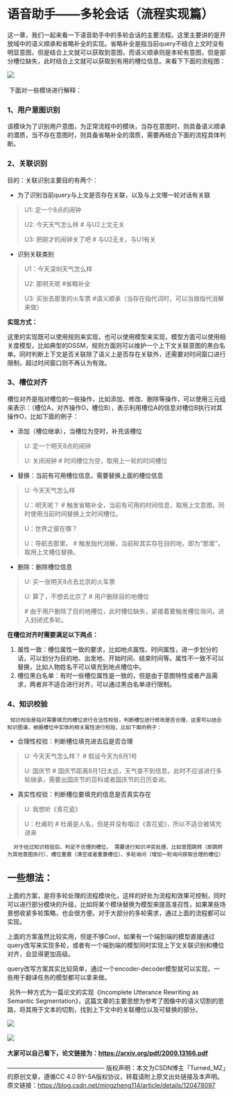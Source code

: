 # 语音助手——多轮会话（流程实现篇）

​	    这一章，我们一起来看一下语音助手中的多轮会话的主要流程。这里主要讲的是开放域中的语义顺承和省略补全的实现。省略补全是指当前query不结合上文时没有明显意图，但是结合上文就可以获取到意图，而语义顺承则是本轮有意图，但是部分槽位缺失，此时结合上文就可以获取到有用的槽位信息。来看下下面的流程图：

![](..\..\images\语音助手_多轮对话流程实现篇.jpg)

​		下面对一些模块进行解释：

### 1、用户意图识别

​    	该模块为了识别用户意图，为正常流程中的模块，当存在意图时，则具备语义顺承的潜质，当不存在意图时，则具备省略补全的潜质，需要再结合下面的流程具体判断。

### 2、关联识别

目的：关联识别主要目的有两个：

- 为了识别当前query与上文是否存在关联，以及与上文哪一轮对话有关联

> U1: 定一个8点的闹钟
>
> U2: 今天天气怎么样     # 与U2上文无关
>
> U3: 把刚才的闹钟关了吧    # 与U2无关，与U1有关

- 识别关联类别

> U1：今天深圳天气怎么样
>
> U2: 那明天呢    #省略补全
>
> U3: 买张去那里的火车票     #语义顺承（当存在指代词时，可以当做指代消解来做）    

**实现方式：**

​    	这里的实现既可以使用规则来实现，也可以使用模型来实现，模型方面可以使用相关度模型，比如典型的DSSM，规则方面则可以维护一个上下文关联意图的黑白名单。同时判断上下文是否关联除了语义上是否存在关联外，还需要对时间窗口进行限制，超过时间窗口则不再认为有效。

### 3、槽位对齐 

​     槽位对齐是指对槽位的一些操作，比如添加、修改、删除等操作，可以使用三元组来表示：（槽位A，对齐操作O，槽位B），表示利用槽位A的信息对槽位B执行对其操作O，比如下面的例子：

- 添加（槽位继承），当槽位为空时，补充该槽位

> U: 定一个明天8点的闹钟    
>
> U: 关闭闹钟    # 时间槽位为空，取用上一轮的时间槽位

* 替换：当前有可用槽位信息，需要替换上面的槽位信息

> U: 今天天气怎么样
>
> U：明天呢？    # 触发省略补全，当前有可用的时间信息，取用上文意图，同时使用当前时间替换上文时间槽位。
>
> U：世界之窗在哪？
>
> U：导航去那里。    # 触发指代消解，当前轮其实存在目的地，即为“那里”，取用上文槽位替换。 

- 删除：删除槽位信息

> U: 买一张明天8点去北京的火车票
>
> U: 算了，不想去北京了    # 用户删除目的地槽位
>
> \# 由于用户删除了目的地槽位，此时槽位缺失，紧接着要触发槽位询问，进入封闭式多轮。

**在槽位对齐时需要满足以下两点：**

1. 属性一致：槽位属性一致的要求，比如地点属性、时间属性，进一步划分的话，可以划分为目的地、出发地、开始时间、结束时间等。属性不一致不可以替换，比如人物姓名不可以填充到地点槽位中。
2. 槽位黑白名单：有时一些槽位属性是一致的，但是由于意图特性或者产品需求，两者并不适合进行对齐，可以通过黑白名单进行限制。

### 4、知识校验

   	 知识校验是指对需要填充的槽位进行合法性校验，判断槽位进行修改是否合理，这里可以结合知识图谱，根据槽位中实体的相关属性进行校验，比如下面的例子：

- 合理性校验：判断槽位填充进去后是否合理

> U: 今天天气怎么样？    # 假设今天为8月1号
>
> U: 国庆节    # 国庆节距离8月1日太远，天气查不到信息，此时不应该进行多轮继承，需要出国庆节的百科或者国庆节的日历查询。

- 真实性校验：判断槽位要填充的信息是否真实存在  

> U: 我想听《青花瓷》
>
> U：杜甫的    # 杜甫是人名，但是并没有唱过《青花瓷》，所以不适合被填充进来

  	  对于经过知识校验后，判定不合理的槽位， 需要进行知识冲突处理，比如意图跳转（即跳转为其他意图执行）、槽位重置（清空或者重置槽位）、多轮询问（增加一轮询问获取合理的槽位）

## 一些想法：

​    	上面的方案，是将多轮处理的流程模块化，这样的好处为流程和效果可控制，同时可以进行部分模块的升级，比如将某个模块替换为模型来提高准召性，如果某些场景想收紧多轮策略，也会很方便。对于大部分的多轮需求，通过上面的流程都可以实现。

​    	上面的方案虽然比较实用，但是不够Cool，如果有一个端到端的模型直接通过query改写来实现多轮，或者有一个端到端的模型同时实现上下文关联识别和槽位对齐，会显得更加高级。

​    	query改写方案其实比较简单，通过一个encoder-decoder模型就可以实现，一些用于翻译任务的模型都可以拿来做。

​    	另外一种方式为一篇论文的实现《Incomplete Utterance Rewriting as Semantic Segmentation》，这篇文章的主要思想为参考了图像中的语义切割的思路，将其用于文本的切割，找到上下文中的关联槽位以及可替换的部分。

![](..\..\images\北京天气怎么样.png)

![](..\..\images\关联槽位替换.png)



**大家可以自己看下，论文链接为：https://arxiv.org/pdf/2009.13166.pdf**

————————————————
版权声明：本文为CSDN博主「Turned_MZ」的原创文章，遵循CC 4.0 BY-SA版权协议，转载请附上原文出处链接及本声明。
原文链接：https://blog.csdn.net/mingzheng114/article/details/120478097